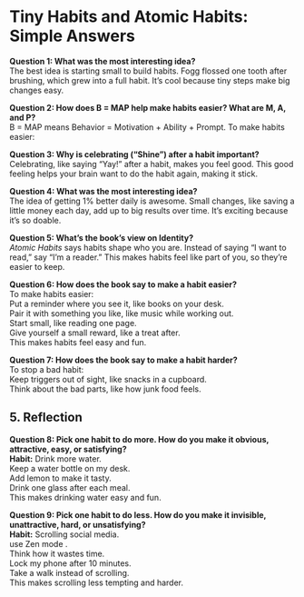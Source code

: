 # Tiny Habits and Atomic Habits: Simple Answers

**Question 1: What was the most interesting idea?**  
The best idea is starting small to build habits. Fogg flossed one tooth after brushing, which grew into a full habit. It’s cool because tiny steps make big changes easy.

**Question 2: How does B = MAP help make habits easier? What are M, A, and P?**  
B = MAP means Behavior = Motivation + Ability + Prompt. To make habits easier:  

**Question 3: Why is celebrating (“Shine”) after a habit important?**  
Celebrating, like saying “Yay!” after a habit, makes you feel good. This good feeling helps your brain want to do the habit again, making it stick.

**Question 4: What was the most interesting idea?**  
The idea of getting 1% better daily is awesome. Small changes, like saving a little money each day, add up to big results over time. It’s exciting because it’s so doable.

**Question 5: What’s the book’s view on Identity?**  
*Atomic Habits* says habits shape who you are. Instead of saying “I want to read,” say “I’m a reader.” This makes habits feel like part of you, so they’re easier to keep.

**Question 6: How does the book say to make a habit easier?**  
To make habits easier:  
Put a reminder where you see it, like books on your desk.  
Pair it with something you like, like music while working out.  
Start small, like reading one page.  
Give yourself a small reward, like a treat after.  
This makes habits feel easy and fun.

**Question 7: How does the book say to make a habit harder?**  
To stop a bad habit:  
Keep triggers out of sight, like snacks in a cupboard.  
Think about the bad parts, like how junk food feels.  

## 5. Reflection
**Question 8: Pick one habit to do more. How do you make it obvious, attractive, easy, or satisfying?**  
**Habit:** Drink more water.  
Keep a water bottle on my desk.  
Add lemon to make it tasty.  
Drink one glass after each meal.   
This makes drinking water easy and fun.

**Question 9: Pick one habit to do less. How do you make it invisible, unattractive, hard, or unsatisfying?**  
**Habit:** Scrolling social media.  
use Zen mode .  
Think how it wastes time.  
Lock my phone after 10 minutes.  
Take a walk instead of scrolling.  
This makes scrolling less tempting and harder.